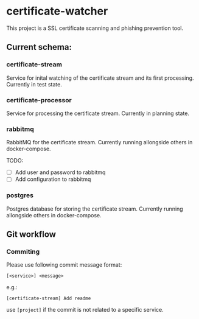 # certificate-watcher

This project is a SSL certificate scanning and phishing prevention tool.


## Current schema:

### certificate-stream

Service for inital watching of the certificate stream and its first processing. Currently in test state.

### certificate-processor

Service for processing the certificate stream. Currently in planning state.

### rabbitmq

RabbitMQ for the certificate stream. Currently running allongside others in docker-compose.

TODO:
- [ ] Add user and password to rabbitmq
- [ ] Add configuration to rabbitmq

### postgres

Postgres database for storing the certificate stream. Currently running allongside others in docker-compose.

## Git workflow

### Commiting

Please use following commit message format:

`[<service>] <message>`

e.g.:

`[certificate-stream] Add readme`

use `[project]` if the commit is not related to a specific service.
